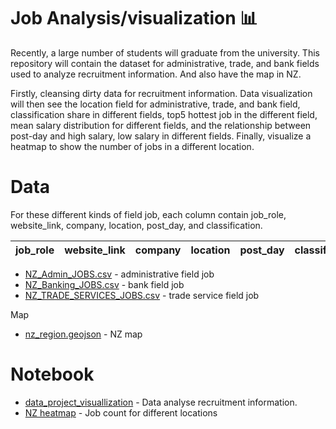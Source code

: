 # Job Analysis/visualization :bar_chart:


Recently, a large number of students will graduate from the university. This repository will contain the dataset for administrative, trade, and bank fields used to analyze recruitment information. And also have the map in NZ. 

Firstly, cleansing dirty data for recruitment information. Data visualization will then see the location field for administrative, trade, and bank field, classification share in different fields, top5 hottest job in the different field, mean salary distribution for different fields, and the relationship between post-day and high salary, low salary in different fields. Finally, visualize a heatmap to show the number of jobs in a different location.

# Data

For these different kinds of field job, each column contain job_role, website_link, company, location, post_day, and classification.

| job_role  | website_link | company  | location | post_day  | classification |
| ------------- | ------------- | ------------- | ------------- | ------------- | ------------- |

* [NZ_Admin_JOBS.csv](https://github.com/Flora1234567/project/blob/project/project/project_dataset/NZ_Admin_JOBS.csv) - administrative field job
* [NZ_Banking_JOBS.csv](https://github.com/Flora1234567/project/blob/project/project/project_dataset/NZ_Banking_JOBS.csv) - bank field job
* [NZ_TRADE_SERVICES_JOBS.csv](https://github.com/Flora1234567/project/blob/project/project/project_dataset/NZ_TRADE_SERVICES_JOBS.csv) - trade service field job

Map

* [nz_region.geojson](https://github.com/Flora1234567/project/blob/project/project/project_dataset/nz_region.geojson) - NZ map

# Notebook

* [data_project_visuallization](https://github.com/Flora1234567/project/blob/project/project/datavisualisation_20210412/project_plot2.ipynb) - Data analyse recruitment information.
* [NZ heatmap](https://github.com/Flora1234567/project/blob/project/project/datavisualisation_20210412/GIS_plot.ipynb) - Job count for different locations


